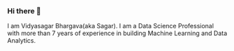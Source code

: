 ### Hi there 👋

I am Vidyasagar Bhargava(aka Sagar). I am a Data Science Professional with more than 7 years of experience in building Machine Learning and Data Analytics. 
<!--
**vidyasagarbhargava/vidyasagarbhargava** is a ✨ _special_ ✨ repository because its `README.md` (this file) appears on your GitHub profile.

Here are some ideas to get you started:

- 🔭 I’m currently working on ...
- 🌱 I’m currently learning ...
- 👯 I’m looking to collaborate on ...
- 🤔 I’m looking for help with ...
- 💬 Ask me about ...
- 📫 How to reach me: ...
- 😄 Pronouns: ...
- ⚡ Fun fact: ...
-->
